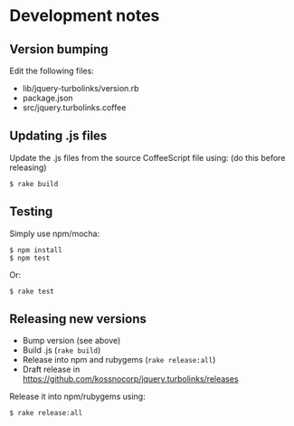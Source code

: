 # Development notes

Version bumping
---------------

Edit the following files:

 * lib/jquery-turbolinks/version.rb
 * package.json
 * src/jquery.turbolinks.coffee

Updating .js files
------------------

Update the .js files from the source CoffeeScript file using: (do this before 
    releasing)

    $ rake build

Testing
-------

Simply use npm/mocha:

    $ npm install
    $ npm test

Or:

    $ rake test

Releasing new versions
----------------------

 * Bump version (see above)
 * Build .js (`rake build`)
 * Release into npm and rubygems (`rake release:all`)
 * Draft release in https://github.com/kossnocorp/jquery.turbolinks/releases

Release it into npm/rubygems using:

    $ rake release:all
